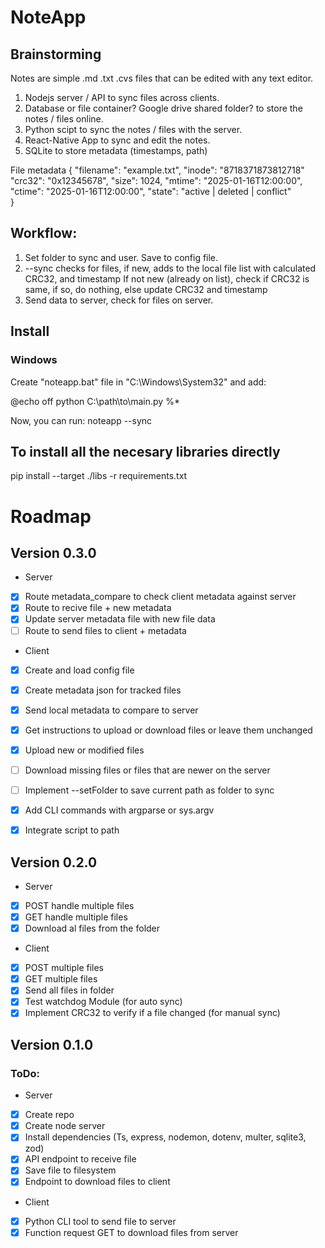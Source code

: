 # NoteApp
## Brainstorming
Notes are simple .md .txt .cvs files that can be edited with any text editor.

1. Nodejs server / API to sync files across clients.
2. Database or file container? Google drive shared folder? to store the notes / files online.
3. Python scipt to sync the notes / files with the server. 
4. React-Native App to sync and edit the notes.
5. SQLite to store metadata (timestamps, path)


File metadata
{
  "filename": "example.txt",
  "inode": "8718371873812718"
  "crc32": "0x12345678",
  "size": 1024,
  "mtime": "2025-01-16T12:00:00",
  "ctime": "2025-01-16T12:00:00",
  "state": "active | deleted | conflict"  
}

## Workflow:
1. Set folder to sync and user. Save to config file. 
2. --sync checks for files, if new, adds to the local file list with calculated CRC32, and timestamp
   If not new (already on list), check if CRC32 is same, if so, do nothing, else update CRC32 and timestamp
3. Send data to server, check for files on server.


## Install
### Windows
Create "noteapp.bat" file in "C:\Windows\System32" and add:

@echo off
python C:\path\to\main.py %*

Now, you can run:
noteapp --sync

## To install all the necesary libraries directly
pip install --target ./libs -r requirements.txt


# Roadmap
## Version 0.3.0
- Server
- [x] Route metadata_compare to check client metadata against server
- [x] Route to recive file + new metadata
- [x] Update server metadata file with new file data
- [ ] Route to send files to client + metadata

- Client
- [x] Create and load config file 
- [x] Create metadata json for tracked files
- [x] Send local metadata to compare to server
- [x] Get instructions to upload or download files or leave them unchanged
- [x] Upload new or modified files
- [ ] Download missing files or files that are newer on the server
- [ ] Implement --setFolder to save current path as folder to sync
- [x] Add CLI commands with argparse or sys.argv
- [x] Integrate script to path


## Version 0.2.0
- Server
- [x] POST handle multiple files 
- [x] GET handle multiple files
- [x] Download al files from the folder

- Client
- [x] POST multiple files
- [x] GET multiple files
- [x] Send all files in folder
- [x] Test watchdog Module (for auto sync)
- [x] Implement CRC32 to verify if a file changed (for manual sync)

## Version 0.1.0
### ToDo:
- Server
- [x] Create repo
- [x] Create node server
- [x] Install dependencies (Ts, express, nodemon, dotenv, multer, sqlite3, zod)
- [x] API endpoint to receive file
- [x] Save file to filesystem
- [x] Endpoint to download files to client
  
- Client
- [x] Python CLI tool to send file to server
- [x] Function request GET to download files from server
